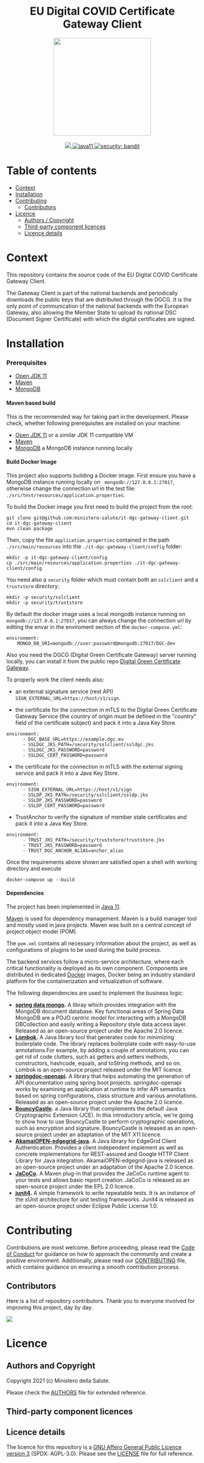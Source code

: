 <h1 align="center">EU Digital COVID Certificate Gateway Client</h1>

<div align="center">
<img width="256" height="256" src="img/logo.png">
</div>

<br />
<div align="center">
    <!-- CoC -->
    <a href="CODE_OF_CONDUCT.md">
      <img src="https://img.shields.io/badge/Contributor%20Covenant-v2.0%20adopted-ff69b4.svg" />
    </a>
    <a href="https://www.oracle.com/java/technologies/javase-jdk11-downloads.html">
      <img alt="java11"
      src="https://img.shields.io/badge/java-11-green">
    </a>
    <a href="https://github.com/PyCQA/bandit">
      <img alt="security: bandit"
      src="https://img.shields.io/badge/security-bandit-yellow.svg">
    </a>
</div>


# Table of contents

- [Context](#context)
- [Installation](#installation)
- [Contributing](#contributing)
  - [Contributors](#contributors)
- [Licence](#licence)
  - [Authors / Copyright](#authors-and-copyright)
  - [Third-party component licences](#third-party-component-licences)
  - [Licence details](#licence-details)


# Context
This repository contains the source code of the EU Digital COVID Certificate Gateway Client.

The Gateway Client is part of the national backends and periodically downloads the public keys that are distributed through the DGCG. It is the only point of communication of the national backends with the European Gateway, also allowing the Member State to upload its national DSC (Document Signer Certificate) with which the digital certificates are signed.

# Installation

### Prerequisites
 - [Open JDK 11](https://openjdk.java.net) 
 - [Maven](https://maven.apache.org)
 - [MongoDB](https://www.mongodb.com/)

#### Maven based build
This is the recommended way for taking part in the development.
Please check, whether following prerequisites are installed on your machine:
- [Open JDK 11](https://openjdk.java.net) or a similar JDK 11 compatible VM
- [Maven](https://maven.apache.org)
- [MongoDB](https://www.mongodb.com/) a MongoDB instance running locally

#### Build Docker Image
This project also supports building a Docker image.
First ensure you have a MongoDB instance running locally on `` mongodb://127.0.0.1:27017``, otherwise change the connection url in the test file: ```./src/test/resources/application.properties```.

To build the Docker image you first need to build the project from the root:

```shell script
git clone git@github.com:ministero-salute/it-dgc-gateway-client.git
cd it-dgc-gateway-client
mvn clean package
```

Then, copy the file ``application.properties`` contained in the path ``./src/main/resources`` into the ``./it-dgc-gateway-client/config`` folder:
```shell script
mkdir -p it-dgc-gateway-client/config
cp ./src/main/resources/application.properties ./it-dgc-gateway-client/config
```

You need also a ``security`` folder which must contain both an ``sslclient`` and a ``truststore`` directory:
```shell script
mkdir -p security/sslclient
mkdir -p security/truststore
```

By default the docker image uses a local mongodb instance running on  `` mongodb://127.0.0.1:27017``, you can always change the connection url by editing the envar in the enviroment section of the ``docker-compose.yml``:

```
environment:
    MONGO_DB_URI=mongodb://user:password@mongodb:27017/DGC-dev
```

Also you need the DGCG (Digital Green Certificate Gateway) server running locally, you can install it from the public repo [Digital Green Certificate Gateway](https://github.com/eu-digital-green-certificates/dgc-gateway).

To properly work the client needs also:

- an external signature service (rest API) ``SIGN_EXTERNAL_URL=https://host/v1/sign``.

- the certificate for the connection in mTLS to the Digital Green Certificate Gateway Service (the country of origin must be defined in the "_country_" field of the certificate subject) and pack it into a Java Key Store.
```
environment:
      - DGC_BASE_URL=https://example.dgc.eu
      - SSLDGC_JKS_PATH=/security/sslclient/ssldgc.jks
      - SSLDGC_JKS_PASSWORD=password
      - SSLDGC_CERT_PASSWORD=password
```
- the certificate for the connection in mTLS with the external signing service and pack it into a Java Key Store.
```
environment:
      - SIGN_EXTERNAL_URL=https://host/v1/sign
      - SSLDP_JKS_PATH=/security/sslclient/ssldp.jks
      - SSLDP_JKS_PASSWORD=password
      - SSLDP_CERT_PASSWORD=password
```
- TrustAnchor to verify the signature of member state certificates and pack it into a Java Key Store.
``` 
environment:
      - TRUST_JKS_PATH=/security/truststore/truststore.jks
      - TRUST_JKS_PASSWORD=password
      - TRUST_DGC_ANCHOR_ALIAS=anchor_alias
```

Once the requirements above shown are satisfied open a shell with working directory and execute

```shell script
docker-compose up --build
```
#### Dependencies

The project has been implemented in [Java 11](https://www.oracle.com/java/technologies/javase-jdk11-downloads.html).

[Maven](http://maven.apache.org/) is used for dependency management. Maven is a build manager tool and mostly used in java projects. Maven was built on a central concept of project object model (POM).

The ```pom.xml``` contains all necessary information about the project, as well as configurations of plugins to be used during the build process.

The backend services follow a micro-service architecture, where each critical functionality is deployed as its own component. Components are distributed in dedicated [Docker](https://www.docker.com/) images, Docker being an industry standard platform for the containerization and virtualization of software.

The following dependencies are used to implement the business logic:

- **[spring data mongo](https://spring.io/projects/spring-data-mongodb).** A libray which provides integration with the MongoDB document database. Key functional areas of Spring Data MongoDB are a POJO centric model for interacting with a MongoDB DBCollection and easily writing a Repository style data access layer. Released as an open-source project under the Apache 2.0 licence.
- **[Lombok](https://projectlombok.org/).** A Java library tool that generates code for minimizing boilerplate code. The library replaces boilerplate code with easy-to-use annotations.For example, by adding a couple of annotations, you can get rid of code clutters, such as getters and setters methods, constructors, hashcode, equals, and toString methods, and so on.
Lombok is an open-source project released under the MIT licence.
- **[springdoc-openapi](https://springdoc.org/).** A library that helps automating the generation of API documentation using spring boot projects. springdoc-openapi works by examining an application at runtime to infer API semantics based on spring configurations, class structure and various annotations. Released as an open-source project under the Apache 2.0 licence.
- **[BouncyCastle](https://www.bouncycastle.org/).** a Java library that complements the default Java Cryptographic Extension (JCE). In this introductory article, we're going to show how to use BouncyCastle to perform cryptographic operations, such as encryption and signature. BouncyCastle is released as an open-source project under an adaptation of the MIT X11 licence.
- **[AkamaiOPEN-edgegrid-java](https://developer.akamai.com/libraries).** A Java library for EdgeGrid Client Authentication. Provides a client independent implement as well as concrete implementations for REST-assured and Google HTTP Client Library for Java integration. AkamaiOPEN-edgegrid-java is released as an open-source project under an adaptation of the Apache 2.0 licence.
- **[JaCoCo](https://www.eclemma.org/jacoco/trunk/doc/maven.html).** A Maven plug-in that provides the JaCoCo runtime agent to your tests and allows basic report creation. JaCoCo is released as an open-source project under the EPL 2.0 licence.
- **[junit4](https://junit.org/junit4/).** A simple framework to write repeatable tests. It is an instance of the xUnit architecture for unit testing frameworks. Junit4 is released as an open-source project under Eclipse Public License 1.0.

# Contributing
Contributions are most welcome. Before proceeding, please read the [Code of Conduct](./CODE_OF_CONDUCT.md) for guidance on how to approach the community and create a positive environment. Additionally, please read our [CONTRIBUTING](./CONTRIBUTING.md) file, which contains guidance on ensuring a smooth contribution process.

## Contributors
Here is a list of repository contributors. Thank you to everyone involved for improving this project, day by day.

<a href="https://github.com/ministero-salute/it-dgc-gateway-client/graphs/contributors">
  <img
  src="https://contributors-img.web.app/image?repo=ministero-salute/it-dgc-gateway-client"
  />
</a>


# Licence

## Authors and Copyright

Copyright 2021 (c)  Ministero della Salute.

Please check the [AUTHORS](AUTHORS) file for extended reference.

## Third-party component licences

## Licence details

The licence for this repository is a [GNU Affero General Public Licence version 3](https://www.gnu.org/licenses/agpl-3.0.html) (SPDX: AGPL-3.0). Please see the [LICENSE](LICENSE) file for full reference.




















